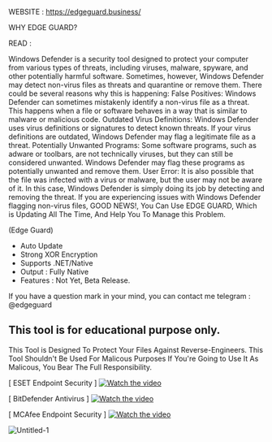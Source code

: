 WEBSITE : https://edgeguard.business/

WHY EDGE GUARD?

READ :

Windows Defender is a security tool designed to protect your computer from various types of threats, including viruses, malware, spyware, and other potentially harmful software. Sometimes, however, Windows Defender may detect non-virus files as threats and quarantine or remove them.
There could be several reasons why this is happening:
False Positives: Windows Defender can sometimes mistakenly identify a non-virus file as a threat. This happens when a file or software behaves in a way that is similar to malware or malicious code.
Outdated Virus Definitions: Windows Defender uses virus definitions or signatures to detect known threats. If your virus definitions are outdated, Windows Defender may flag a legitimate file as a threat.
Potentially Unwanted Programs: Some software programs, such as adware or toolbars, are not technically viruses, but they can still be considered unwanted. Windows Defender may flag these programs as potentially unwanted and remove them.
User Error: It is also possible that the file was infected with a virus or malware, but the user may not be aware of it. In this case, Windows Defender is simply doing its job by detecting and removing the threat.
If you are experiencing issues with Windows Defender flagging non-virus files, GOOD NEWS!,  You Can Use EDGE GUARD, Which is Updating All The Time, And Help You To Manage this Problem.


(Edge Guard)
- Auto Update
- Strong XOR Encryption
- Supports .NET/Native
- Output : Fully Native
- Features : Not Yet, Beta Release.

If you have a question mark in your mind, you can contact me telegram : @edgeguard

This tool is for educational purpose only.
-------------------------------------------------------------------
This Tool is Designed To Protect Your Files
Against Reverse-Engineers.
This Tool Shouldn't Be Used For Malicous Purposes
If You're Going to Use It As Malicous, You Bear The Full Responsibility.

[ ESET Endpoint Security ]
[![Watch the video](https://i.ibb.co/6X5mymR/ESET-promotes-Parvinder-Walia-to-President-of-Asia-Pacific-Japan.jpg)](https://www.youtube.com/watch?v=iSYUENs81Q4)


[ BitDefender Antivirus ]
[![Watch the video](https://i.ibb.co/cFFztrP/rxIZX4.jpg)](https://www.youtube.com/watch?v=xIa1G-lAnWw)


[ MCAfee Endpoint Security ]
[![Watch the video](https://i.ibb.co/Q83hxM6/desktop-wallpaper-mcafee-completes-skyhigh-networks-cloud-security.jpg)](https://www.youtube.com/watch?v=XS-y3-PJI8g)



![Untitled-1](https://user-images.githubusercontent.com/127977328/225380919-607a23ed-cf64-4c92-8975-884c6dbd49fa.jpg)

